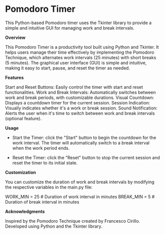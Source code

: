# Pomodoro Timer
This Python-based Pomodoro timer uses the Tkinter library to provide a simple and intuitive GUI for managing work and break intervals.

**Overview**

This Pomodoro Timer is a productivity tool built using Python and Tkinter. It helps users manage their time effectively by implementing the Pomodoro Technique, which alternates work intervals (25 minutes) with short breaks (5 minutes). The graphical user interface (GUI) is simple and intuitive, making it easy to start, pause, and reset the timer as needed.

**Features**

Start and Reset Buttons: Easily control the timer with start and reset functionalities.
Work and Break Intervals: Automatically switches between work and break periods, with customizable durations.
Visual Countdown: Displays a countdown timer for the current session.
Session Indication: Visually indicates whether it's a work or break session.
Sound Notification: Alerts the user when it's time to switch between work and break intervals (optional feature).

**Usage**

- Start the Timer: click the "Start" button to begin the countdown for the work interval.
The timer will automatically switch to a break interval when the work period ends.

- Reset the Timer: click the "Reset" button to stop the current session and reset the timer to its initial state.

**Customization**

You can customize the duration of work and break intervals by modifying the respective variables in the main.py file:

WORK_MIN = 25  # Duration of work interval in minutes
BREAK_MIN = 5  # Duration of break interval in minutes

**Acknowledgments**

Inspired by the Pomodoro Technique created by Francesco Cirillo.
Developed using Python and the Tkinter library.
